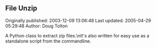 ## File Unzip

Originally published: 2003-12-09 13:06:48
Last updated: 2005-04-29 05:29:48
Author: Doug Tolton

A Python class to extract zip files.\nIt's also written for easy use as a standalone script from the commandline.